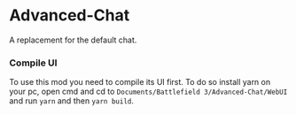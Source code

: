 # Advanced-Chat
A replacement for the default chat.

### Compile UI
To use this mod you need to compile its UI first. To do so install yarn on your pc, open cmd and cd to ``Documents/Battlefield 3/Advanced-Chat/WebUI`` and run ``yarn`` and then ``yarn build``.